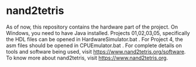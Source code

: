 # nand2tetris
As of now, this repository contains the hardware part of the project.
On Windows, you need to have Java installed. Projects 01,02,03,05, specifically the HDL files can be opened in HardwareSimulator.bat .
For Project 4, the asm files should be opened in CPUEmulator.bat .
For complete details on tools and software being used, visit https://www.nand2tetris.org/software.
To know more about nand2tetris, visit https://www.nand2tetris.org.
